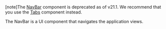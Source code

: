 [note]The [NavBar](/Documentation/ApiReference/UI_Components/dxNavBar/) component is deprecated as of v21.1. We recommend that you use the [Tabs](/Documentation/ApiReference/UI_Components/dxTabs/) component instead.

The NavBar is a UI component that navigates the application views.
